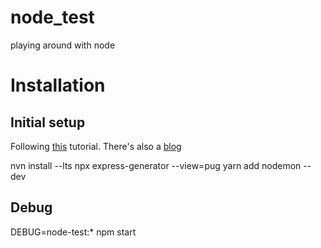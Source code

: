 # node_test
playing around with node

# Installation

## Initial setup

Following [this](https://www.youtube.com/watch?v=G8uL0lFFoN0) tutorial. There's also a [blog](https://getbuzz.io/c/learning-expressjs)

  nvn install --lts
  npx express-generator --view=pug
  yarn add nodemon --dev

## Debug

  DEBUG=node-test:* npm start

